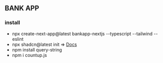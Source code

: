 ## BANK APP 

### install
- npx create-next-app@latest bankapp-nextjs --typescript --tailwind --eslint
- npx shadcn@latest init => [Docs](https://ui.shadcn.com/docs/installation/next)
- npm install query-string
- npm i countup.js

